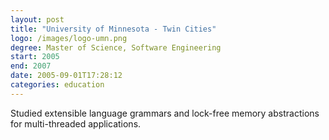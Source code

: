 ```yaml
---
layout: post
title: "University of Minnesota - Twin Cities"
logo: /images/logo-umn.png
degree: Master of Science, Software Engineering
start: 2005
end: 2007
date: 2005-09-01T17:28:12
categories: education
---
```


Studied extensible language grammars and lock-free memory abstractions for multi-threaded applications.

